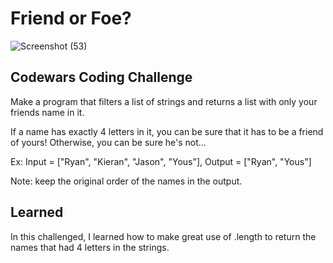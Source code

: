 # Friend or Foe?

![Screenshot (53)](https://user-images.githubusercontent.com/47072462/54171135-be75b100-444f-11e9-91db-29a28e9500c8.jpeg)

## Codewars Coding Challenge
Make a program that filters a list of strings and returns a list with only your friends name in it.

If a name has exactly 4 letters in it, you can be sure that it has to be a friend of yours! Otherwise, you can be sure he's not...

Ex: Input = ["Ryan", "Kieran", "Jason", "Yous"], Output = ["Ryan", "Yous"]

Note: keep the original order of the names in the output.

## Learned
In this challenged, I learned how to make great use of .length to return the names that had 4 letters in the strings.
